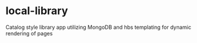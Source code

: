 # local-library
Catalog style library app utilizing MongoDB and hbs templating for dynamic rendering of pages
